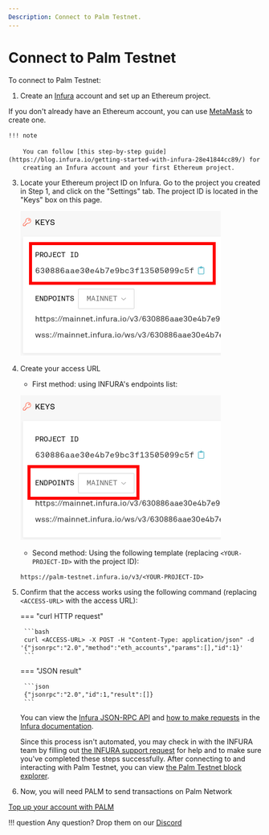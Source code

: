 ```yaml
---
Description: Connect to Palm Testnet.
---
```


# Connect to Palm Testnet

To connect to Palm Testnet:

1. Create an [Infura](https://infura.io/) account and set up an Ethereum project.

  If you don't already have an Ethereum account, you can use [MetaMask](https://metamask.io/) to create one.

    !!! note

        You can follow [this step-by-step guide](https://blog.infura.io/getting-started-with-infura-28e41844cc89/) for
        creating an Infura account and your first Ethereum project.

3. Locate your Ethereum project ID on Infura.
   Go to the project you created in Step 1, and click on the "Settings" tab.
   The project ID is located in the "Keys" box on this page.

    ![](./../../Images/infura-select-project-id.png)

4. Create your access URL

    * First method: using INFURA's endpoints list:

    ![](./../../Images/infura-select-endpoint.png)

    * Second method: Using the following template (replacing `<YOUR-PROJECT-ID>` with the project ID):

    ```url
    https://palm-testnet.infura.io/v3/<YOUR-PROJECT-ID>
    ```

5. Confirm that the access works using the following command (replacing `<ACCESS-URL>` with the access URL):

    === "curl HTTP request"

        ```bash
        curl <ACCESS-URL> -X POST -H "Content-Type: application/json" -d '{"jsonrpc":"2.0","method":"eth_accounts","params":[],"id":1}'
        ```

    === "JSON result"

        ```json
        {"jsonrpc":"2.0","id":1,"result":[]}
        ```

    You can view the [Infura JSON-RPC API](https://infura.io/docs/ethereum#tag/JSON-RPC-Methods) and
    [how to make requests](https://infura.io/docs/ethereum#section/Make-Requests) in the
    [Infura documentation](https://infura.io/docs/ethereum).

    Since this process isn't automated, you may check in with the INFURA team by filling out
    [the INFURA support request](https://infura.io/support/ticket) for help and to make sure you've
    completed these steps successfully.
    After connecting to and interacting with Palm Testnet, you can view [the Palm Testnet block explorer](https://explorer.palm-uat.xyz/).

6. Now, you will need PALM to send transactions on Palm Network

[Top up your account with PALM](../Tokens.md)


!!! question
    Any question? Drop them on our [Discord](https://discord.gg/grcpwNRxVj)

